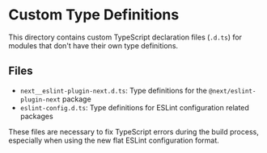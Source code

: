 # Custom Type Definitions

This directory contains custom TypeScript declaration files (`.d.ts`) for modules that don't have their own type definitions.

## Files

- `next__eslint-plugin-next.d.ts`: Type definitions for the `@next/eslint-plugin-next` package
- `eslint-config.d.ts`: Type definitions for ESLint configuration related packages

These files are necessary to fix TypeScript errors during the build process, especially when using the new flat ESLint configuration format.
